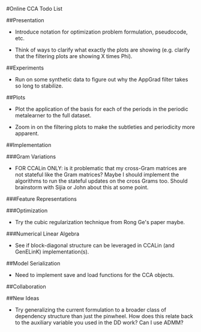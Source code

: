 #Online CCA Todo List

##Presentation
* Introduce notation for optimization problem formulation, pseudocode, etc.

* Think of ways to clarify what exactly the plots are showing (e.g. clarify that the filtering plots are showing X times Phi).

##Experiments
* Run on some synthetic data to figure out why the AppGrad filter takes so long to stabilize.

##Plots
* Plot the application of the basis for each of the periods in the periodic metalearner to the full dataset.

* Zoom in on the filtering plots to make the subtleties and periodicity more apparent.

##Implementation

###Gram Variations
* FOR CCALin ONLY: is it problematic that my cross-Gram matrices are not stateful like the Gram matrices? Maybe I should implement the algorithms to run the stateful updates on the cross Grams too. Should brainstorm with Sijia or John about this at some point.

###Feature Representations

###Optimization
* Try the cubic regularization technique from Rong Ge's paper maybe.

###Numerical Linear Algebra
* See if block-diagonal structure can be leveraged in CCALin (and GenELinK) implementation(s).

##Model Serialization
* Need to implement save and load functions for the CCA objects.

##Collaboration

##New Ideas
* Try generalizing the current formulation to a broader class of dependency structure than just the pinwheel. How does this relate back to the auxiliary variable you used in the DD work? Can I use ADMM?
